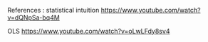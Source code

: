 References : 
statistical intuition 
https://www.youtube.com/watch?v=dQNpSa-bq4M

OLS
https://www.youtube.com/watch?v=oLwLFdy8sv4

